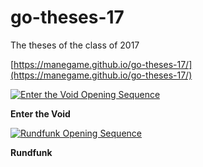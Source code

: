 # go-theses-17
The theses of the class of 2017

[https://manegame.github.io/go-theses-17/](https://manegame.github.io/go-theses-17/)


[![Enter the Void Opening Sequence](http://img.youtube.com/vi/wNtxgxYY7sI/0.jpg)](http://www.youtube.com/watch?v=wNtxgxYY7sI "Enter the Void Opening Sequence")

__Enter the Void__

[![Rundfunk Opening Sequence](http://img.youtube.com/vi/OVb41H5WUEI/0.jpg)](http://www.youtube.com/watch?v=OVb41H5WUEI "Rundfunk Opening Sequence")

__Rundfunk__
